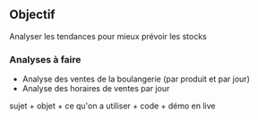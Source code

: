 ## Objectif 
Analyser les tendances pour mieux prévoir les stocks

### Analyses à faire
- Analyse des ventes de la boulangerie (par produit et par jour)
- Analyse des horaires de ventes par jour

sujet + objet + ce qu'on a utiliser + code + démo en live